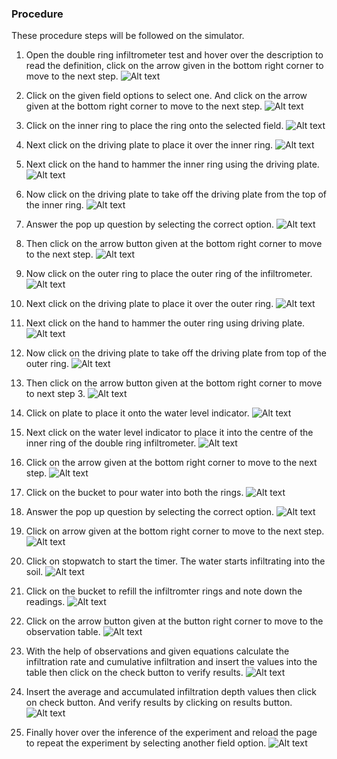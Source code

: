 ### Procedure
These procedure steps will be followed on the simulator.

1. Open the double ring infiltrometer test and hover over the description to read the definition, click on the arrow given in the bottom right corner to move to the next step.
  ![Alt text](images/1.png)

2. Click on the given field options to select one. And click on the arrow given at the bottom right corner to move to the next step.
   ![Alt text](images/2.png)

3. Click on the inner ring to place the ring onto the selected field.
   ![Alt text](images/3.png)

4. Next click on the driving plate to place it over the inner ring.
   ![Alt text](images/4.png)

5. Next click on the hand to hammer the inner ring using the driving plate.
   ![Alt text](images/5.png)

6. Now click on the driving plate to take off the driving plate from the top of the inner ring.
   ![Alt text](images/6.png)

7.  Answer the pop up question by selecting the correct option.
   ![Alt text](images/7.png)

8. Then click on the arrow button given at the bottom right corner to move to the next step.
   ![Alt text](images/8.png)

9.  Now click on the outer ring to place the outer ring of the infiltrometer.
    ![Alt text](images/9.png)

10. Next click on the driving plate to place it over the outer ring.
    ![Alt text](images/10.JPG)

11. Next click on the hand to hammer the outer ring using driving plate.
    ![Alt text](images/11.png)

12. Now click on the driving plate to take off the driving plate from top of the outer ring.
    ![Alt text](images/12.png)

13. Then click on the arrow button given at the bottom right corner to move to next step 3.
    ![Alt text](images/13.png)

14.  Click on plate to place it onto the water level indicator.
    ![Alt text](images/14.png)

15. Next click on the water level indicator to place it into the centre of the inner ring of the double ring infiltrometer.
    ![Alt text](images/15.png)

16. Click on the arrow given at the bottom right corner to move to the next step.
    ![Alt text](images/16.png)

17. Click on the bucket to pour water into both the rings.
    ![Alt text](images/17.png)

18. Answer the pop up question by selecting the correct option.
    ![Alt text](images/18.png)

19. Click on arrow given at the bottom right corner to move to the next step.
    ![Alt text](images/19.png)

20. Click on stopwatch to start the timer. The water starts infiltrating into the soil.
    ![Alt text](images/20.png)

21. Click on the bucket to refill the infiltromter rings and note down the readings.
    ![Alt text](images/21.JPG)

22. Click on the arrow button given at the button right corner to move to the observation table.
    ![Alt text](images/22.png)

23.  With the help of observations and given equations calculate the infiltration rate and cumulative infiltration and insert the values into the table then click on the check button to verify results.
    ![Alt text](images/23.png)

24. Insert the average and accumulated infiltration depth values then click on check button. And verify results by clicking on results button.
    ![Alt text](images/24.png)

25. Finally hover over the inference of the experiment and reload the page to repeat the experiment by selecting another field option.
    ![Alt text](images/25.png)